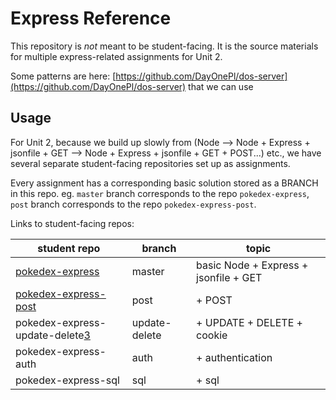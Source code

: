# Express Reference

This repository is _not_ meant to be student-facing. It is the source materials for multiple express-related assignments for Unit 2.

Some patterns are here: [https://github.com/DayOnePl/dos-server](https://github.com/DayOnePl/dos-server) that we can use

## Usage

For Unit 2, because we build up slowly from (Node --> Node + Express + jsonfile + GET --> Node + Express + jsonfile + GET + POST...) etc., we have several separate student-facing repositories set up as assignments.

Every assignment has a corresponding basic solution stored as a BRANCH in this repo. eg. `master` branch corresponds to the repo  `pokedex-express`, `post` branch corresponds to the repo `pokedex-express-post`.

Links to student-facing repos:

| student repo                      |  branch         |   topic                                   |
| ---                               |  ---            |   ---                                     |
| [pokedex-express][1]              |  master         |   basic Node + Express + jsonfile + GET   |
| [pokedex-express-post][2]         |  post           |   + POST                                  |
| pokedex-express-update-delete[3]  |  update-delete  |   + UPDATE + DELETE + cookie              |
| pokedex-express-auth              |  auth           |   + authentication                        |
| pokedex-express-sql               |  sql            |   + sql                                   |

[1]: https://github.com/wdi-sg/pokedex-express
[2]: https://github.com/wdi-sg/pokedex-express-post
[3]: https://github.com/wdi-sg/pokedex-express-update-delete

